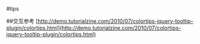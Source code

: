 #tips

##交互参考
[http://demo.tutorialzine.com/2010/07/colortips-jquery-tooltip-plugin/colortips.html](http://demo.tutorialzine.com/2010/07/colortips-jquery-tooltip-plugin/colortips.html)
